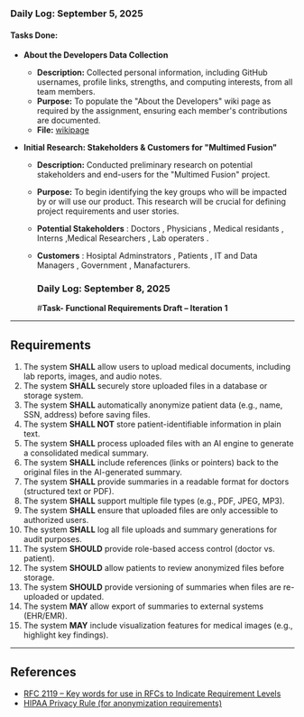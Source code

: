 ### **Daily Log: September 5, 2025**

#### **Tasks Done:**

* **About the Developers Data Collection**
    * **Description:** Collected personal information, including GitHub usernames, profile links, strengths, and computing interests, from all team members.
    * **Purpose:** To populate the "About the Developers" wiki page as required by the assignment, ensuring each member's contributions are documented.
    * **File:** [wikipage](https://github.com/vipul0999/MultiMed-Fusion/wiki/About-the-developers)

* **Initial Research: Stakeholders & Customers for "Multimed Fusion"**
    * **Description:** Conducted preliminary research on potential stakeholders and end-users for the "Multimed Fusion" project.
    * **Purpose:** To begin identifying the key groups who will be impacted by or will use our product. This research will be crucial for defining project requirements and user stories.
    * **Potential Stakeholders** : Doctors , Physicians , Medical residants , Interns ,Medical Researchers , Lab operaters .
    * **Customers** : Hosiptal Adminstrators , Patients , IT and Data Managers , Government , Manafacturers.
      

      ### **Daily Log: September 8, 2025**

      #**Task- Functional Requirements Draft – Iteration 1**


---

## Requirements  

1. The system **SHALL** allow users to upload medical documents, including lab reports, images, and audio notes.  
2. The system **SHALL** securely store uploaded files in a database or storage system.  
3. The system **SHALL** automatically anonymize patient data (e.g., name, SSN, address) before saving files.  
4. The system **SHALL NOT** store patient-identifiable information in plain text.  
5. The system **SHALL** process uploaded files with an AI engine to generate a consolidated medical summary.  
6. The system **SHALL** include references (links or pointers) back to the original files in the AI-generated summary.  
7. The system **SHALL** provide summaries in a readable format for doctors (structured text or PDF).  
8. The system **SHALL** support multiple file types (e.g., PDF, JPEG, MP3).  
9. The system **SHALL** ensure that uploaded files are only accessible to authorized users.  
10. The system **SHALL** log all file uploads and summary generations for audit purposes.  
11. The system **SHOULD** provide role-based access control (doctor vs. patient).  
12. The system **SHOULD** allow patients to review anonymized files before storage.  
13. The system **SHOULD** provide versioning of summaries when files are re-uploaded or updated.  
14. The system **MAY** allow export of summaries to external systems (EHR/EMR).  
15. The system **MAY** include visualization features for medical images (e.g., highlight key findings).  

---

## References  

- [RFC 2119 – Key words for use in RFCs to Indicate Requirement Levels](https://www.rfc-editor.org/rfc/rfc2119)   
- [HIPAA Privacy Rule (for anonymization requirements)](https://www.hhs.gov/hipaa/for-professionals/privacy/index.html)  
